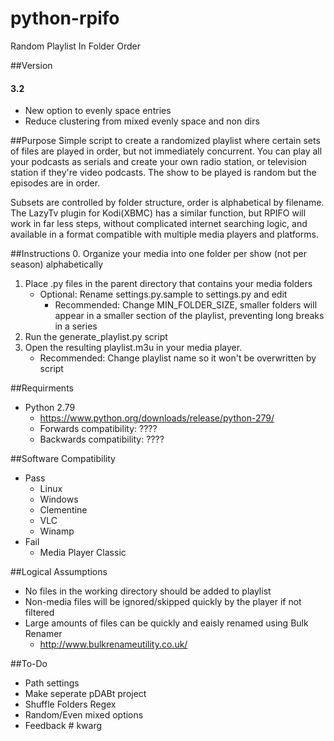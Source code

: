 # python-rpifo
Random Playlist In Folder Order


##Version
#### 3.2
* New option to evenly space entries
* Reduce clustering from mixed evenly space and non dirs


##Purpose
Simple script to create a randomized playlist where certain sets of files are
played in order, but not immediately concurrent. You can play all your podcasts
as serials and create your own radio station, or television station if they're
video podcasts. The show to be played is random but the episodes are in order.

Subsets are controlled by folder structure, order is alphabetical by filename.
The LazyTv plugin for Kodi(XBMC) has a similar function, but RPIFO will work
in far less steps, without complicated internet searching logic, and available
in a format compatible with multiple media players and platforms.


##Instructions
0. Organize your media into one folder per show (not per season) alphabetically
1. Place .py files in the parent directory that contains your media folders
    * Optional: Rename settings.py.sample to settings.py and edit
        * Recommended: Change MIN_FOLDER_SIZE, smaller folders will appear in a
        smaller section of the playlist, preventing long breaks in a series
2. Run the generate_playlist.py script
3. Open the resulting playlist.m3u in your media player.
    * Recommended: Change playlist name so it won't be overwritten by script


##Requirments
* Python 2.79
    * https://www.python.org/downloads/release/python-279/
    * Forwards compatibility: ????
    * Backwards compatibility: ????


##Software Compatibility
* Pass
    * Linux
    * Windows
    * Clementine
    * VLC
    * Winamp
* Fail
    * Media Player Classic


##Logical Assumptions
* No files in the working directory should be added to playlist
* Non-media files will be ignored/skipped quickly by the player if not filtered
* Large amounts of files can be quickly and eaisly renamed using Bulk Renamer
    * http://www.bulkrenameutility.co.uk/


##To-Do
* Path settings
* Make seperate pDABt project
* Shuffle Folders Regex
* Random/Even mixed options
* Feedback # kwarg
